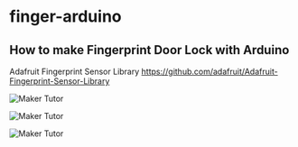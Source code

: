 # finger-arduino
<h2>How to make Fingerprint Door Lock with Arduino</h2>

Adafruit Fingerprint Sensor Library
https://github.com/adafruit/Adafruit-Fingerprint-Sensor-Library

![Maker Tutor](https://1.bp.blogspot.com/-oGCehYraZBc/XPDz20xeJzI/AAAAAAABQSE/t5DI98qohqgVE7IdeXxDHsafb8JMEUENgCLcBGAs/s640/finger-1.png)

![Maker Tutor](https://1.bp.blogspot.com/-7Hv4frH1mp4/XPDz20QuwuI/AAAAAAABQSI/hAElUbG8kH0XUUD2UjtGXhOBFMJSfZP1gCLcBGAs/s640/finger-3.png)

![Maker Tutor](https://1.bp.blogspot.com/-WVKtKFocArM/XPDz3nthFJI/AAAAAAABQSQ/oDlG8AicjWsVaNShvoaXefxFoY7HtS66wCLcBGAs/s640/finger-4.png)
